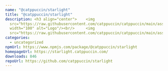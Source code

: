 ```yaml
---
name: "@catppuccin/starlight"
title: "@catppuccin/starlight"
description: <h3 align="center"> 	<img
  src="https://raw.githubusercontent.com/catppuccin/catppuccin/main/assets/logos/exports/1544x1544_circle.png"
  width="100" alt="Logo"/><br/> 	<img
  src="https://raw.githubusercontent.com/catppuccin/catppuccin/main/assets/misc/transp
categories:
  - uncategorized
npmUrl: https://www.npmjs.com/package/@catppuccin/starlight
homepageUrl: https://starlight.catppuccin.com/
downloads: 846
repoUrl: https://github.com/catppuccin/starlight
---
```

